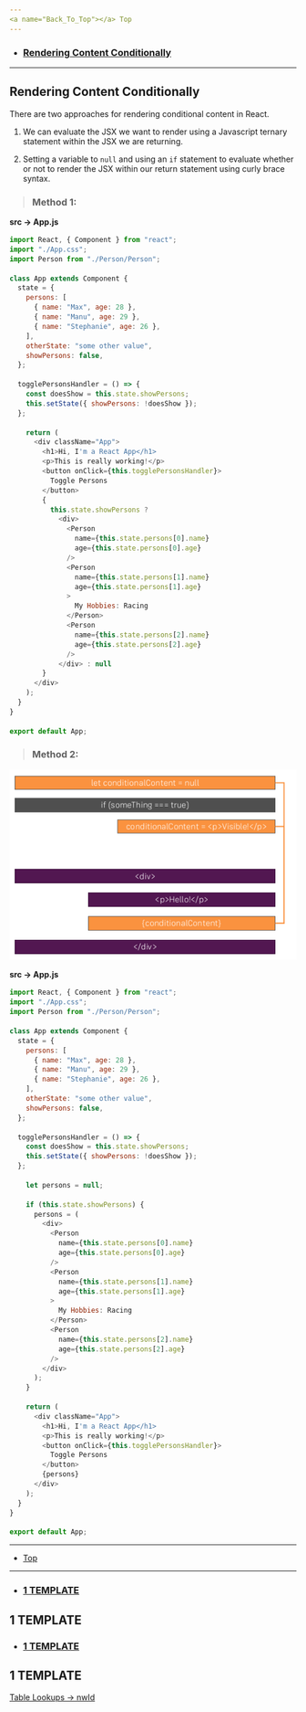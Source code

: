 ```yaml
---
<a name="Back_To_Top"></a> Top
---
```


- ### [Rendering Content Conditionally](#Rendering_Content_Conditionally)

---

## <a name="Rendering_Content_Conditionally"></a>Rendering Content Conditionally

There are two approaches for rendering conditional content in React.

1. We can evaluate the JSX we want to render using a Javascript ternary statement within the JSX we are returning.

2. Setting a variable to `null` and using an `if` statement to evaluate whether or not to render the JSX within our return statement using curly brace syntax.

> ### Method 1:

**src -> App.js**

```js
import React, { Component } from "react";
import "./App.css";
import Person from "./Person/Person";

class App extends Component {
  state = {
    persons: [
      { name: "Max", age: 28 },
      { name: "Manu", age: 29 },
      { name: "Stephanie", age: 26 },
    ],
    otherState: "some other value",
    showPersons: false,
  };

  togglePersonsHandler = () => {
    const doesShow = this.state.showPersons;
    this.setState({ showPersons: !doesShow });
  };

    return (
      <div className="App">
        <h1>Hi, I'm a React App</h1>
        <p>This is really working!</p>
        <button onClick={this.togglePersonsHandler}>
          Toggle Persons
        </button>
        {
          this.state.showPersons ?
            <div>
              <Person
                name={this.state.persons[0].name}
                age={this.state.persons[0].age}
              />
              <Person
                name={this.state.persons[1].name}
                age={this.state.persons[1].age}
              >
                My Hobbies: Racing
              </Person>
              <Person
                name={this.state.persons[2].name}
                age={this.state.persons[2].age}
              />
            </div> : null
        }
      </div>
    );
  }
}

export default App;
```

> ### Method 2:

![build-workflow](./images/04-conditionals-&-lists/1.png)

**src -> App.js**

```js
import React, { Component } from "react";
import "./App.css";
import Person from "./Person/Person";

class App extends Component {
  state = {
    persons: [
      { name: "Max", age: 28 },
      { name: "Manu", age: 29 },
      { name: "Stephanie", age: 26 },
    ],
    otherState: "some other value",
    showPersons: false,
  };

  togglePersonsHandler = () => {
    const doesShow = this.state.showPersons;
    this.setState({ showPersons: !doesShow });
  };

    let persons = null;

    if (this.state.showPersons) {
      persons = (
        <div>
          <Person
            name={this.state.persons[0].name}
            age={this.state.persons[0].age}
          />
          <Person
            name={this.state.persons[1].name}
            age={this.state.persons[1].age}
          >
            My Hobbies: Racing
          </Person>
          <Person
            name={this.state.persons[2].name}
            age={this.state.persons[2].age}
          />
        </div>
      );
    }

    return (
      <div className="App">
        <h1>Hi, I'm a React App</h1>
        <p>This is really working!</p>
        <button onClick={this.togglePersonsHandler}>
          Toggle Persons
        </button>
        {persons}
      </div>
    );
  }
}

export default App;
```

---

- [Top](#Back_To_Top)

---

- ### [1 TEMPLATE](#1_TEMPLATE)

## <a name="1_TEMPLATE"></a>1 TEMPLATE

- ### [1 TEMPLATE](#1_TEMPLATE)

## <a name="1_TEMPLATE"></a>1 TEMPLATE

[Table Lookups -> nwId](https://github.com/WNortier/nextworld/blob/master/nextworld-platform-tutorials/01-build-an-application/00-build-an-application-overview.md#3_TABLE_LOOKUPS)
